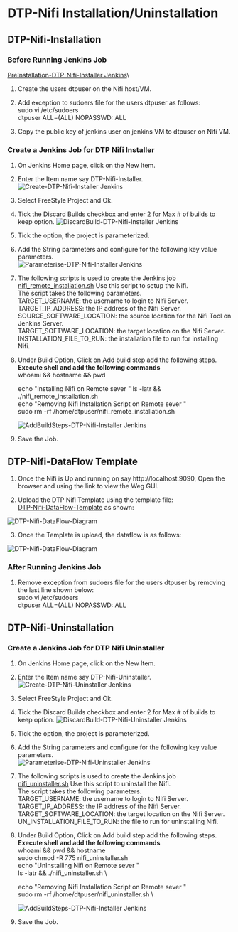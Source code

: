 # DTP-Nifi Installation/Uninstallation

## DTP-Nifi-Installation

### Before Running Jenkins Job

[PreInstallation-DTP-Nifi-Installer Jenkins](/common/scripts/pre_installation.sh)\

1. Create the users dtpuser on the Nifi host/VM.

2. Add exception to sudoers file for the users dtpuser as follows:\
        sudo vi /etc/sudoers  \
        dtpuser ALL=(ALL) NOPASSWD: ALL

3. Copy the public key of jenkins user on jenkins VM to dtpuser on Nifi VM.

### Create a Jenkins Job for DTP Nifi Installer

1. On Jenkins Home page, click on the New Item.

2. Enter the Item name say DTP-Nifi-Installer.
![Create-DTP-Nifi-Installer Jenkins](/integrationlayer/nifi/images/dtp-nifi-installer1.png)

3. Select FreeStyle Project and Ok.

4. Tick the Discard Builds checkbox and enter 2 for Max # of builds to keep option.
![DiscardBuild-DTP-Nifi-Installer Jenkins](/integrationlayer/nifi/images/dtp-nifi-installer2.png)

5. Tick the option, the  project  is parameterized.

6. Add the String parameters and configure for the following key value parameters. \
![Parameterise-DTP-Nifi-Installer Jenkins](/integrationlayer/nifi/images/dtp-nifi-installer3.png)

7. The following scripts is used to create the Jenkins job \
[nifi_remote_installation.sh](/integrationlayer/nifi/scripts/nifi_remote_installation.sh)
Use this script to setup the Nifi.\
The script takes the following parameters.\
TARGET_USERNAME: the username to login to Nifi Server.\
TARGET_IP_ADDRESS: the IP address of the Nifi Server.\
SOURCE_SOFTWARE_LOCATION: the source location for the Nifi Tool on Jenkins Server.\
TARGET_SOFTWARE_LOCATION: the target location on the Nifi Server.\
INSTALLATION_FILE_TO_RUN: the installation file to run for installing Nifi.

8. Under Build Option, Click on Add build step add the following steps.\
   **Execute shell and add the following commands**\
   whoami && hostname && pwd 

   echo "Installing Nifi on Remote sever "
   ls -latr && ./nifi_remote_installation.sh \
   echo "Removing Nifi Installation Script on Remote sever " \
   sudo rm -rf /home/dtpuser/nifi_remote_installation.sh

   ![AddBuildSteps-DTP-Nifi-Installer Jenkins](/integrationlayer/nifi/images/dtp-nifi-installer4.png)

9. Save the Job.

## DTP-Nifi-DataFlow Template

1. Once the Nifi is Up and running on say http://localhost:9090,
Open the browser and using the link to view the Weg GUI.

2. Upload the DTP Nifi Template using the template file:\
[DTP-Nifi-DataFlow-Template](/integrationlayer/nifi/template/Master_NiFi_Template_Data_to_HDFS.xml)
as shown:

![DTP-Nifi-DataFlow-Diagram](/integrationlayer/nifi/images/dtp_nifi_upload_template.png)

3. Once the Template is upload, the dataflow is as follows:

![DTP-Nifi-DataFlow-Diagram](/integrationlayer/nifi/images/dtp_nifi_dataflow.png)

### After Running Jenkins Job

1. Remove exception from sudoers file for the users dtpuser by removing the last line shown below:\
    sudo vi /etc/sudoers  \
    dtpuser ALL=(ALL) NOPASSWD: ALL

## DTP-Nifi-Uninstallation

### Create a Jenkins Job for DTP Nifi Uninstaller

1. On Jenkins Home page, click on the New Item.

2. Enter the Item name say DTP-Nifi-Uninstaller.
![Create-DTP-Nifi-Uninstaller Jenkins](/integrationlayer/nifi/images/dtp-nifi-uninstaller1.png)

3. Select FreeStyle Project and Ok.

4. Tick the Discard Builds checkbox and enter 2 for Max # of builds to keep option.
![DiscardBuild-DTP-Nifi-Uninstaller Jenkins](/integrationlayer/nifi/images/dtp-nifi-uninstaller2.png)

5. Tick the option, the  project  is parameterized.

6. Add the String parameters and configure for the following key value parameters. \
![Parameterise-DTP-Nifi-Uninstaller Jenkins](/integrationlayer/nifi/images/dtp-nifi-uninstaller3.png)

7. The following scripts is used to create the Jenkins job \
[nifi_uninstaller.sh](/integrationlayer/nifi/scripts/nifi_uninstaller.sh)
Use this script to uninstall the Nifi.\
The script takes the following parameters.\
TARGET_USERNAME: the username to login to Nifi Server.\
TARGET_IP_ADDRESS: the IP address of the Nifi Server.\
TARGET_SOFTWARE_LOCATION: the target location on the Nifi Server.\
UN_INSTALLATION_FILE_TO_RUN: the file to run for uninstalling Nifi.

8. Under Build Option, Click on Add build step add the following steps.\
   **Execute shell and add the following commands**\
   whoami && pwd && hostname \
   sudo chmod -R 775 nifi_uninstaller.sh \
   echo "UnInstalling Nifi on Remote sever " \
   ls -latr && ./nifi_uninstaller.sh \

   echo "Removing Nifi Installation Script on Remote sever " \
   sudo rm -rf /home/dtpuser/nifi_uninstaller.sh \

   ![AddBuildSteps-DTP-Nifi-Installer Jenkins](/integrationlayer/nifi/images/dtp-nifi-uninstaller4.png)

9. Save the Job.
